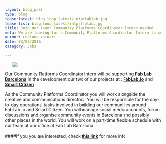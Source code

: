 ```yaml
---
layout: blog_post
type: blog
teaserlatest: blog_loop_latest/intprfablab.jpg
teaserlist: blog_loop_latest/intprfablab.jpg
title: Join our team: Community Platforms Coordinator Intern needed
meta: We are looking for a Community Platforms Coordinator Intern to support the development our two compelling projects at Fab Lab Barcelona: FabLab.io and Smartitizen.
author: Luciana Asinari
date: 03/03/2016
category: Jobs

---
```


<ul><img src= "http://www.fablabbcn.org/img/blog/blog_loop_latest/internship-program.jpg" align="middle"> </img></ul>

Our Community Platforms Coordinator Intern will be supporting **[Fab Lab Barcelona](http://fablabbcn.org/)** in the development our two of our projects at : **[FabLab.io](https://www.fablabs.io/)** and **[Smart Citizen](https://smartcitizen.me/)**

As the Community Platforms Coordinator you will work alongside the creative and communications directors. You will be responsible for the day-to-day operational tasks involved in building our communities around FabLab.io and Smart Citizen. You will manage social media accounts, forum discussions and organise community events in Barcelona and possibly other places in the world. You will work on a part-time flexible schedule with our team at our office at Fab Lab Barcelona. 
<br>
<br>
####If you you are interested, check **[this link](https://docs.google.com/document/d/1yRnIGIXvyMhIeKUIApGyWI116FJed0bGHrMi7cIzFqc/edit?usp=sharing)** for more info 
<br>
<br>
